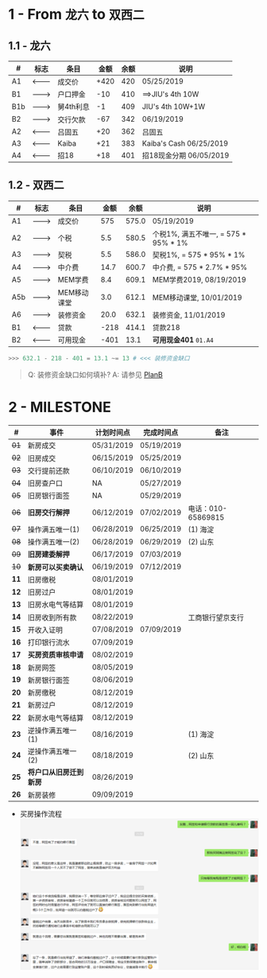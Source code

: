 # 1 - From `龙六` to `双西二`

## 1.1 - 龙六

| # |标志|    条目| 金额|余额|说明|
|-- |  --|      --|   --|  --|  --|
|A1 |<---|成交价  |  +420| 420|05/25/2019|
|B1 |--->|户口押金|   -10| 410|==>JIU's 4th 10W|
|B1b|--->|舅4th利息|   -1| 409|JIU's 4th 10W+1W|
|B2 |--->|交行欠款|   -67| 342|06/19/2019|
|A2 |<---|吕固五  |   +20| 362|吕固五|
|A3 |<---|Kaiba   |   +21| 383|Kaiba's Cash 06/25/2019|
|A4 |<---|招18    |   +18| 401|招18现金分期 06/05/2019|

## 1.2 - 双西二

| # |标志|    条目| 金额| 余额|说明|
|-- |  --|      --|   --|   --|  --|
|A1 |--->|成交价  |  575|575.0|05/19/2019|
|A2 |--->|个税    |  5.5|580.5|个税1%, 满五不唯一, = 575 * 95% * 1%|
|A3 |--->|契税    |  5.5|586.0|契税1%, = 575 * 95% * 1%|
|A4 |--->|中介费  | 14.7|600.7|中介费, = 575 * 2.7% * 95%|
|A5 |--->|MEM学费 |  8.4|609.1|MEM学费2019, 08/19/2019|
|A5b|--->|MEM移动课堂|3.0|612.1|MEM移动课堂, 10/01/2019|
|A6 |--->|装修资金| 20.0|632.1|装修资金, 11/01/2019|
|B1 |<---|贷款    |-218 |414.1|贷款218|
|B2 |<---|可用现金|-401 | 13.1|**可用现金401** `01.A4`|

```Python
>>> 632.1 - 218 - 401 = 13.1 ~= 13 # <<< 装修资金缺口
```
> Q: 装修资金缺口如何填补?
> A: 请参见 [PlanB](08Next36MPlanB.md)

# 2 - MILESTONE

|     #|             事件|计划时间点|完成时间点|备注|
|------|               --|        --|        --|  --|
|~~01~~|新房成交     |05/31/2019|05/19/2019|    |
|~~02~~|旧房成交     |06/15/2019|05/25/2019|    |
|~~03~~|交行提前还款 |06/10/2019|06/10/2019|    |
|~~04~~|旧房查户口   |NA        |05/27/2019|    |
|~~05~~|旧房银行面签 |NA        |05/29/2019|    |
|~~06~~|**旧房交行解押** |06/12/2019|07/02/2019|电话：010-65869815|
|~~07~~|操作满五唯一(1)  |06/28/2019|06/25/2019|(1) 海淀|
|~~08~~|操作满五唯一(2)  |06/28/2019|06/29/2019|(2) 山东|
|~~09~~|**旧房建委解押** |06/17/2019|07/03/2019|    |
|~~10~~|**新房可以买卖确认**|06/19/2019|07/12/2019|    |
|**11**|旧房缴税         |08/01/2019|          |    |
|**12**|旧房过户         |08/01/2019|          |    |
|**13**|旧房水电气等结算 |08/01/2019|          |    |
|**14**|旧房收到所有款   |08/22/2019|          |工商银行望京支行|
|**15**|开收入证明       |07/08/2019|07/09/2019|    |
|**16**|打印银行流水     |07/09/2019|          |    |
|**17**|**买房资质审核申请**|08/02/2019|          |    |
|**18**|新房网签         |08/05/2019|          |    |
|**19**|新房银行面签     |08/06/2019|          |    |
|**20**|新房缴税         |08/12/2019|          |    |
|**21**|新房过户         |08/12/2019|          |    |
|**22**|新房水电气等结算 |08/12/2019|          |    |
|**23**|逆操作满五唯一(1)|08/16/2019|          |(1) 海淀|
|**24**|逆操作满五唯一(2)|08/18/2019|          |(2) 山东|
|**25**|**将户口从旧房迁到新房**|08/26/2019|          |    |
|**26**|新房装修         |09/09/2019|          |    |

* 买房操作流程
![0701](images/0701.png)
